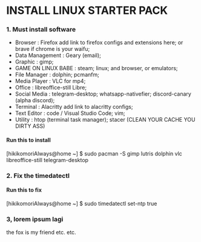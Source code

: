 # INSTALL LINUX STARTER PACK

### 1. Must install software
  - Browser             : Firefox add link to firefox configs and extensions here; or brave if chrome is your waifu;
  - Data Management     : Geary (email); 
  - Graphic             : gimp;
  - GAME ON LINUX BABE  : steam; linux; and browser, or emulators;
  - File Manager        : dolphin; pcmanfm;
  - Media Player        : VLC for mp4; 
  - Office                : libreoffice-still Libre;
  - Social Media        : telegram-desktop; whatsapp-nativefier; discord-canary (alpha discord);
  - Terminal            : Alacritty add link to alacritty configs;
  - Text Editor         : code / Visual Studio Code; vim;
  - Utility             : htop (terminal task manager); stacer (CLEAN YOUR CACHE YOU DIRTY ASS)

#### Run this to install
[hikikomoriAlways@home ~] $ sudo pacman -S gimp lutris dolphin vlc libreoffice-still telegram-desktop 

### 2. Fix the timedatectl

#### Run this to fix
[hikikomoriAlways@home ~] $ sudo timedatectl set-ntp true

### 3, lorem ipsum lagi
the fox is my friend etc. etc.
